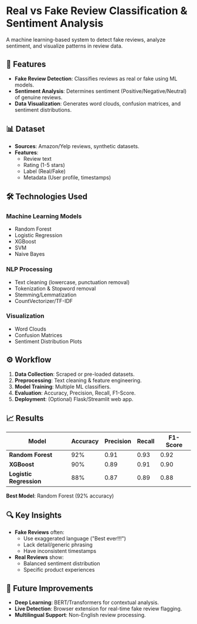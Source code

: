 # Real vs Fake Review Classification & Sentiment Analysis

A machine learning-based system to detect fake reviews, analyze sentiment, and visualize patterns in review data.

## 📌 Features
- **Fake Review Detection**: Classifies reviews as real or fake using ML models.
- **Sentiment Analysis**: Determines sentiment (Positive/Negative/Neutral) of genuine reviews.
- **Data Visualization**: Generates word clouds, confusion matrices, and sentiment distributions.

## 📊 Dataset
- **Sources**: Amazon/Yelp reviews, synthetic datasets.
- **Features**:
  - Review text
  - Rating (1-5 stars)
  - Label (Real/Fake)
  - Metadata (User profile, timestamps)

## 🛠️ Technologies Used
### Machine Learning Models
- Random Forest
- Logistic Regression
- XGBoost
- SVM
- Naive Bayes

### NLP Processing
- Text cleaning (lowercase, punctuation removal)
- Tokenization & Stopword removal
- Stemming/Lemmatization
- CountVectorizer/TF-IDF

### Visualization
- Word Clouds
- Confusion Matrices
- Sentiment Distribution Plots

## ⚙️ Workflow
1. **Data Collection**: Scraped or pre-loaded datasets.
2. **Preprocessing**: Text cleaning & feature engineering.
3. **Model Training**: Multiple ML classifiers.
4. **Evaluation**: Accuracy, Precision, Recall, F1-Score.
5. **Deployment**: (Optional) Flask/Streamlit web app.

## 📈 Results
| Model               | Accuracy | Precision | Recall | F1-Score |
|---------------------|----------|-----------|--------|----------|
| **Random Forest**   | 92%      | 0.91      | 0.93   | 0.92     |
| **XGBoost**         | 90%      | 0.89      | 0.91   | 0.90     |
| **Logistic Regression** | 88%  | 0.87      | 0.89   | 0.88     |

**Best Model**: Random Forest (92% accuracy)

## 🔍 Key Insights
- **Fake Reviews** often:
  - Use exaggerated language ("Best ever!!!")
  - Lack detail/generic phrasing
  - Have inconsistent timestamps
- **Real Reviews** show:
  - Balanced sentiment distribution
  - Specific product experiences

## 🚀 Future Improvements
- **Deep Learning**: BERT/Transformers for contextual analysis.
- **Live Detection**: Browser extension for real-time fake review flagging.
- **Multilingual Support**: Non-English review processing.
